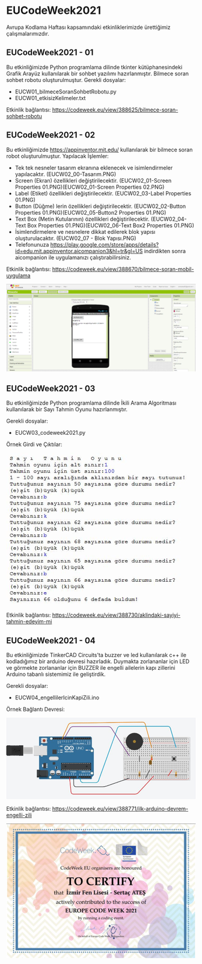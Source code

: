 # EUCodeWeek2021
Avrupa Kodlama Haftası kapsamındaki etkinliklerimizde ürettiğimiz çalışmalarımızdır.

## EUCodeWeek2021 - 01
Bu etkinliğimizde Python programlama dilinde tkinter kütüphanesindeki Grafik Arayüz kullanılarak bir sohbet yazılımı hazırlanmıştır. Bilmece soran sohbet robotu oluşturulmuştur.
Gerekli dosyalar:
- EUCW01_bilmeceSoranSohbetRobotu.py
- EUCW01_etkisizKelimeler.txt

Etkinlik bağlantısı: https://codeweek.eu/view/388625/bilmece-soran-sohbet-robotu

## EUCodeWeek2021 - 02
Bu etkinliğimizde https://appinventor.mit.edu/ kullanılarak bir bilmece soran robot oluşturulmuştur.
Yapılacak İşlemler:
- Tek tek nesneler tasarım ekranına eklenecek ve isimlendirmeler yapılacaktır. (EUCW02_00-Tasarım.PNG)
- Screen (Ekran) özellikleri değiştirilecektir. (EUCW02_01-Screen Properties 01.PNG)(EUCW02_01-Screen Properties 02.PNG)
- Label (Etiket) özellikleri değiştirilecektir. (EUCW02_03-Label Properties 01.PNG)
- Button (Düğme) lerin özellikleri değiştirilecektir. (EUCW02_02-Button Properties 01.PNG)(EUCW02_05-Button2 Properties 01.PNG)
- Text Box (Metin Kutularının) özellikleri değiştirilecektir. (EUCW02_04-Text Box Properties 01.PNG)(EUCW02_06-Text Box2 Properties 01.PNG)
- İsimlendirmelere ve nesnelere dikkat edilerek blok yapısı oluşturulacaktır. (EUCW02_07 - Blok Yapısı.PNG)
- Telefonunuza https://play.google.com/store/apps/details?id=edu.mit.appinventor.aicompanion3&hl=tr&gl=US indirdikten sonra aicompanion ile uygulamanızı çalıştırabilirsiniz.

Etkinlik bağlantısı: https://codeweek.eu/view/388670/bilmece-soran-mobil-uygulama


![EUCW02_00-Tasarım](EUCW02_00-Tasarım.PNG)

## EUCodeWeek2021 - 03
Bu etkinliğimizde Python programlama dilinde İkili Arama Algoritması kullanılarak bir Sayı Tahmin Oyunu hazırlanmıştır.

Gerekli dosyalar:
- EUCW03_codeweek2021.py

Örnek Girdi ve Çıktılar:


![EUCW03_Örnek Çıktı](EUCW03sayiTahminOyunuOrnekCikti_IkiliArama.JPG)

Etkinlik bağlantısı: https://codeweek.eu/view/388730/aklindaki-sayiyi-tahmin-edeyim-mi

## EUCodeWeek2021 - 04
Bu etkinliğimizde TinkerCAD Circuits'ta buzzer ve led kullanılarak c++ ile kodladığımız bir arduino devresi hazırladık. Duymakta zorlananlar için LED ve görmekte zorlananlar için BUZZER ile engelli ailelerin kapı zillerini Arduino tabanlı sistemimiz ile geliştirdik.

Gerekli dosyalar:
- EUCW04_engellilerIcinKapiZili.ino

Örnek Bağlantı Devresi:


![EUCW04_Devre Şeması](EUCW04_Arduino_EngelliKapiZili_DevreSemasi.JPG)

Etkinlik bağlantısı: https://codeweek.eu/view/388771/ilk-arduino-devrem-engelli-zili

![Avrupa Kodlama Haftası Sertifikası - EU Code Week 2021](CodeWeek2021.JPG)

